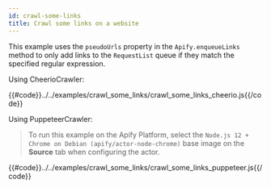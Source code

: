 ```yaml
---
id: crawl-some-links
title: Crawl some links on a website
---
```


This example uses the `pseudoUrls` property in the `Apify.enqueueLinks` method to only add links to 
the `RequestList` queue if they match the specified regular expression.

<!--DOCUSAURUS_CODE_TABS-->

<!-- CheerioCrawler -->

Using CheerioCrawler:

{{#code}}../../examples/crawl_some_links/crawl_some_links_cheerio.js{{/code}}

<!-- PuppeteerCrawler -->

Using PuppeteerCrawler:

 > To run this example on the Apify Platform, select the `Node.js 12 + Chrome on Debian (apify/actor-node-chrome)` 
 >base image on the **Source** tab when configuring the actor.
 
{{#code}}../../examples/crawl_some_links/crawl_some_links_puppeteer.js{{/code}}

<!--END_DOCUSAURUS_CODE_TABS-->
